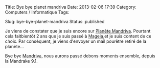 Title: Bye bye planet mandriva
Date: 2013-02-06 17:39
Category: Computers / Informatique
Tags:

Slug: bye-bye-planet-mandriva
Status: published

Je viens de constater que je suis encore sur [Planète Mandriva](\%22http://planetmandriva.zarb.org/\%22). Pourtant cela faitbientôt 2 ans que je suis passé à [Mageia](\%22http://www.mageia.org\%22),et je suis content de ce choix. Par conséquent, je viens d'envoyer un mail pourêtre retiré de la planète...

Bye bye [Mandriva](\%22http://www.mandriva.com\%22), nous aurons passé debons moments ensemble, depuis la Mandrake 9.1.
